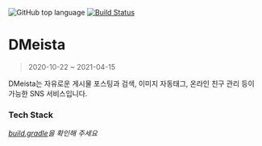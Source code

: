 ![GitHub top language](https://img.shields.io/github/languages/top/kangsinhee/tut_kotlin_springboot?color=red&style=flat-square) [![Build Status](https://img.shields.io/endpoint.svg?url=https%3A%2F%2Factions-badge.atrox.dev%2FDMeista%2FDMeista-Backend%2Fbadge%3Fref%3Dmaster&style=flat)](https://actions-badge.atrox.dev/DMeista/DMeista-Backend/goto?ref=master)

# DMeista

>  2020-10-22 ~ 2021-04-15

DMeista는 자유로운 게시물 포스팅과 검색, 이미지 자동태그, 온라인 친구 관리 등이 가능한 SNS 서비스입니다.



### Tech Stack
*[build.gradle](./build.gradle.kts)을 확인해 주세요*